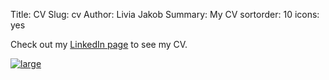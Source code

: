 Title: CV
Slug: cv
Author: Livia Jakob
Summary: My CV
sortorder: 10
icons: yes



Check out my [LinkedIn page](https://www.linkedin.com/in/livia-jakob/) to see my CV.



[![large]({filename}/img/livia.jpeg)]({filename}/img/livia.jpeg)

&nbsp;